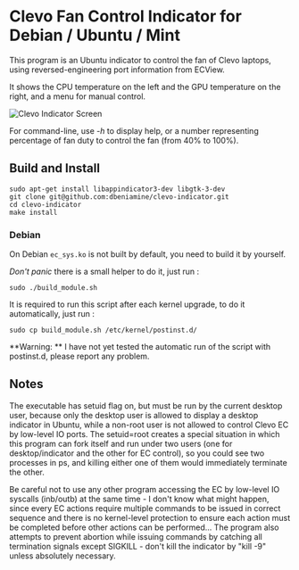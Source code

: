Clevo Fan Control Indicator for Debian / Ubuntu / Mint
======================================================

This program is an Ubuntu indicator to control the fan of Clevo laptops, using reversed-engineering port information from ECView.

It shows the CPU temperature on the left and the GPU temperature on the right, and a menu for manual control.

![Clevo Indicator Screen](http://i.imgur.com/ucwWxLq.png)



For command-line, use *-h* to display help, or a number representing percentage of fan duty to control the fan (from 40% to 100%).


Build and Install
-----------------

```shell
sudo apt-get install libappindicator3-dev libgtk-3-dev
git clone git@github.com:dbeniamine/clevo-indicator.git
cd clevo-indicator
make install
```

### Debian

On Debian `ec_sys.ko` is not built by default, you need to build it by yourself.

*Don't panic* there is a small helper to do it, just run :

    sudo ./build_module.sh

It is required to run this script after each kernel upgrade, to do it
automatically, just run :

    sudo cp build_module.sh /etc/kernel/postinst.d/

**Warning: ** I have not yet tested the automatic run of the script with
postinst.d, please report any problem.

Notes
-----

The executable has setuid flag on, but must be run by the current desktop user,
because only the desktop user is allowed to display a desktop indicator in
Ubuntu, while a non-root user is not allowed to control Clevo EC by low-level
IO ports. The setuid=root creates a special situation in which this program can
fork itself and run under two users (one for desktop/indicator and the other
for EC control), so you could see two processes in ps, and killing either one
of them would immediately terminate the other.

Be careful not to use any other program accessing the EC by low-level IO
syscalls (inb/outb) at the same time - I don't know what might happen, since
every EC actions require multiple commands to be issued in correct sequence and
there is no kernel-level protection to ensure each action must be completed
before other actions can be performed... The program also attempts to prevent
abortion while issuing commands by catching all termination signals except
SIGKILL - don't kill the indicator by "kill -9" unless absolutely necessary.

